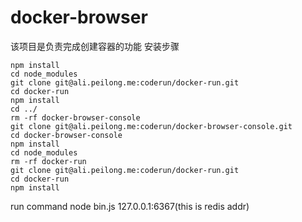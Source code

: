 docker-browser
==============

该项目是负责完成创建容器的功能
安装步骤
```
npm install
cd node_modules
git clone git@ali.peilong.me:coderun/docker-run.git
cd docker-run
npm install
cd ../
rm -rf docker-browser-console
git clone git@ali.peilong.me:coderun/docker-browser-console.git
cd docker-browser-console
npm install
cd node_modules
rm -rf docker-run
git clone git@ali.peilong.me:coderun/docker-run.git
cd docker-run
npm install
```
run command
node bin.js 127.0.0.1:6367(this is redis addr)

